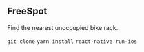 ## FreeSpot
Find the nearest unoccupied bike rack.

`git clone`
`yarn install`
`react-native run-ios`

